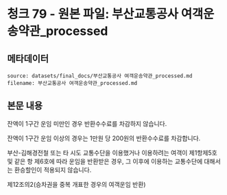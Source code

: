 # 청크 79 - 원본 파일: 부산교통공사 여객운송약관_processed

## 메타데이터

```
source: datasets/final_docs/부산교통공사 여객운송약관_processed.md
filename: 부산교통공사 여객운송약관_processed.md
```

## 본문 내용

잔액이 1구간 운임 미만인 경우 반환수수료를 차감하지 않습니다.

잔액이 1구간 운임 이상의 경우는 1만원 당 200원의 반환수수료를 차감합니다.

부산-김해경전철 또는 타 시도 교통수단을 이용했거나 이용하려는 여객이 제1항제5호 및 같은 항 제6호에 따라 운임을 반환받은 경우, 그 이후에 이용하는 교통수단에 대해서는 환승할인이 적용되지 않습니다.

제12조의2(승차권을 중복 개표한 경우의 여객운임 반환)